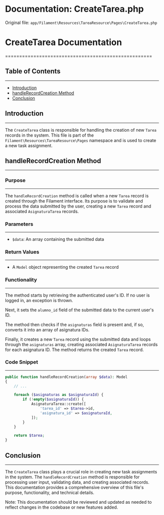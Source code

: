# Documentation: CreateTarea.php

Original file: `app/Filament\Resources\TareaResource\Pages\CreateTarea.php`

# CreateTarea Documentation
====================================================

## Table of Contents
-------------------

* [Introduction](#introduction)
* [handleRecordCreation Method](#handlercordcreation-method)
* [Conclusion](#conclusion)

## Introduction
--------------

The `CreateTarea` class is responsible for handling the creation of new `Tarea` records in the system. This file is part of the `Filament\Resources\TareaResource\Pages` namespace and is used to create a new task assignment.

## handleRecordCreation Method
-----------------------------

### Purpose
---------

The `handleRecordCreation` method is called when a new `Tarea` record is created through the Filament interface. Its purpose is to validate and process the data submitted by the user, creating a new `Tarea` record and associated `AsignaturaTarea` records.

### Parameters
-------------

* `$data`: An array containing the submitted data

### Return Values
-----------------

* A `Model` object representing the created `Tarea` record

### Functionality
---------------

The method starts by retrieving the authenticated user's ID. If no user is logged in, an exception is thrown.

Next, it sets the `alumno_id` field of the submitted data to the current user's ID.

The method then checks if the `asignaturas` field is present and, if so, converts it into an array of asignatura IDs.

Finally, it creates a new `Tarea` record using the submitted data and loops through the `asignaturas` array, creating associated `AsignaturaTarea` records for each asignatura ID. The method returns the created `Tarea` record.

### Code Snippet
----------------

```php
public function handleRecordCreation(array $data): Model
{
    // ...

    foreach ($asignaturas as $asignaturaId) {
        if (!empty($asignaturaId)) {
            AsignaturaTarea::create([
                'tarea_id' => $tarea->id,
                'asignatura_id' => $asignaturaId,
            ]);
        }
    }

    return $tarea;
}
```

## Conclusion
----------

The `CreateTarea` class plays a crucial role in creating new task assignments in the system. The `handleRecordCreation` method is responsible for processing user input, validating data, and creating associated records. This documentation provides a comprehensive overview of this file's purpose, functionality, and technical details.

Note: This documentation should be reviewed and updated as needed to reflect changes in the codebase or new features added.
